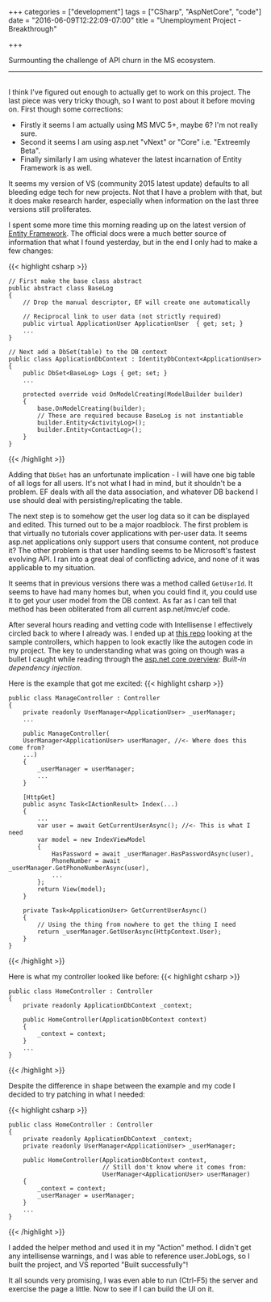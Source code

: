 +++
categories = ["development"]
tags = ["CSharp", "AspNetCore", "code"]
date = "2016-06-09T12:22:09-07:00"
title = "Unemployment Project - Breakthrough"

+++

Surmounting the challenge of API churn in the MS ecosystem.
<!--more-->
<hr/><br/>
I think I've figured out enough to actually get to work on this project. The
last piece was very tricky though, so I want to post about it before moving
on. First though some corrections:

* Firstly it seems I am actually using MS MVC 5+, maybe 6? I'm not really sure.
* Second it seems I am using asp.net "vNext" or "Core" i.e. "Extreemly Beta".
* Finally similarly I am using whatever the latest incarnation of Entity
  Framework is as well.

It seems my version of VS (community 2015 latest update) defaults to all
bleeding edge tech for new projects. Not that I have a problem with that, but it
does make research harder, especially when information on the last three
versions still proliferates.

I spent some more time this morning reading up on the latest version of
[Entity Framework](https://ef.readthedocs.io/en/latest/modeling/index.html). The
official docs were a much better source of information that what I found
yesterday, but in the end I only had to make a few changes:

{{< highlight csharp >}}

    // First make the base class abstract
    public abstract class BaseLog
    {
        // Drop the manual descriptor, EF will create one automatically

        // Reciprocal link to user data (not strictly required)
        public virtual ApplicationUser ApplicationUser  { get; set; }
        ...
    }

    // Next add a DbSet(table) to the DB context
    public class ApplicationDbContext : IdentityDbContext<ApplicationUser>
    {
        public DbSet<BaseLog> Logs { get; set; }
        ...

        protected override void OnModelCreating(ModelBuilder builder)
        {
            base.OnModelCreating(builder);
            // These are required because BaseLog is not instantiable
            builder.Entity<ActivityLog>();
            builder.Entity<ContactLog>();
        }
    }

{{< /highlight >}}

Adding that `DbSet` has an unfortunate implication - I will have one big table
of all logs for all users. It's not what I had in mind, but it shouldn't be a
problem. EF deals with all the data association, and whatever DB backend I use
should deal with persisting/replicating the table.

The next step is to somehow get the user log data so it can be displayed and
edited. This turned out to be a major roadblock. The first problem is that
virtually no tutorials cover applications with per-user data. It seems asp.net
applications only support users that consume content, not produce it? The other
problem is that user handling seems to be Microsoft's fastest evolving API. I
ran into a great deal of conflicting advice, and none of it was applicable to my
situation. 

It seems that in previous versions there was a method called `GetUserId`. It
seems to have had many homes but, when you could find it, you could use it to
get your user model from the DB context. As far as I can tell that method has
been obliterated from all current asp.net/mvc/ef code.

After several hours reading and vetting code with Intellisense I effectively
circled back to where I already was. I ended up at
[this repo](https://github.com/aspnet/Identity) looking at the sample
controllers, which happen to look exactly like the autogen code in my
project. The key to understanding what was going on though was a bullet I
caught while reading through the
[asp.net core overview](https://docs.asp.net/en/latest/conceptual-overview/aspnet.html):
*Built-in dependency injection*.

Here is the example that got me excited:
{{< highlight csharp >}}

    public class ManageController : Controller
    {
        private readonly UserManager<ApplicationUser> _userManager;
        ...

        public ManageController(
        UserManager<ApplicationUser> userManager, //<- Where does this come from?
        ...)
        {
            _userManager = userManager;
            ...
        }

        [HttpGet]
        public async Task<IActionResult> Index(...)
        {
            ...
            var user = await GetCurrentUserAsync(); //<- This is what I need
            var model = new IndexViewModel
            {
                HasPassword = await _userManager.HasPasswordAsync(user),
                PhoneNumber = await _userManager.GetPhoneNumberAsync(user),
                ...
            };
            return View(model);
        }

        private Task<ApplicationUser> GetCurrentUserAsync()
        {
            // Using the thing from nowhere to get the thing I need
            return _userManager.GetUserAsync(HttpContext.User);
        }
    }

{{< /highlight >}}

Here is what my controller looked like before:
{{< highlight csharp >}}

    public class HomeController : Controller
    {
        private readonly ApplicationDbContext _context;

        public HomeController(ApplicationDbContext context)
        {
            _context = context;
        }
        ...
    }

{{< /highlight >}}

Despite the difference in shape between the example and my code I decided to try
patching in what I needed:

{{< highlight csharp >}}

    public class HomeController : Controller
    {
        private readonly ApplicationDbContext _context;
        private readonly UserManager<ApplicationUser> _userManager;

        public HomeController(ApplicationDbContext context,
                              // Still don't know where it comes from:
                              UserManager<ApplicationUser> userManager)
        {
            _context = context;
            _userManager = userManager;
        }
        ...
    }

{{< /highlight >}}

I added the helper method and used it in my "Action" method. I didn't get any
intellisense warnings, and I was able to reference user.JobLogs, so I built the
project, and VS reported "Built successfully"!

It all sounds very promising, I was even able to run (Ctrl-F5) the server and
exercise the page a little. Now to see if I can build the UI on it.
